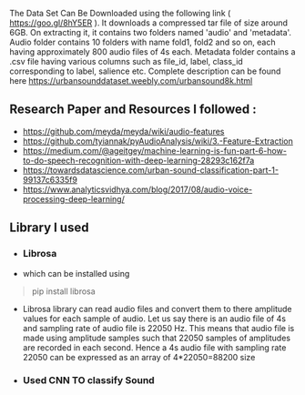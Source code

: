 The Data Set Can Be Downloaded using the following link ( https://goo.gl/8hY5ER ). It downloads a compressed tar file of size around 6GB.
On extracting it, it contains two folders named 'audio' and 'metadata'.
Audio folder contains 10 folders with name fold1, fold2 and so on, each having approximately 800 audio files of 4s each.
Metadata folder contains a .csv file having various columns such as file_id, label, class_id corresponding to label, salience etc.
Complete description can be found here https://urbansounddataset.weebly.com/urbansound8k.html
## Research Paper and Resources I followed :
- https://github.com/meyda/meyda/wiki/audio-features
- https://github.com/tyiannak/pyAudioAnalysis/wiki/3.-Feature-Extraction
- https://medium.com/@ageitgey/machine-learning-is-fun-part-6-how-to-do-speech-recognition-with-deep-learning-28293c162f7a
- https://towardsdatascience.com/urban-sound-classification-part-1-99137c6335f9
- https://www.analyticsvidhya.com/blog/2017/08/audio-voice-processing-deep-learning/
## Library I used
- ### Librosa
 - which can be installed using
 > pip install librosa
- Librosa library can read audio files and convert them to there amplitude values for each sample of audio. Let us say there is an audio file of 4s and sampling rate of audio file is 22050 Hz. This means that audio file is made using amplitude samples such that 22050 samples of amplitudes are recorded in each second. Hence a 4s audio file with sampling rate 22050 can be expressed as an array of 4*22050=88200 size
- ### Used CNN TO classify Sound
